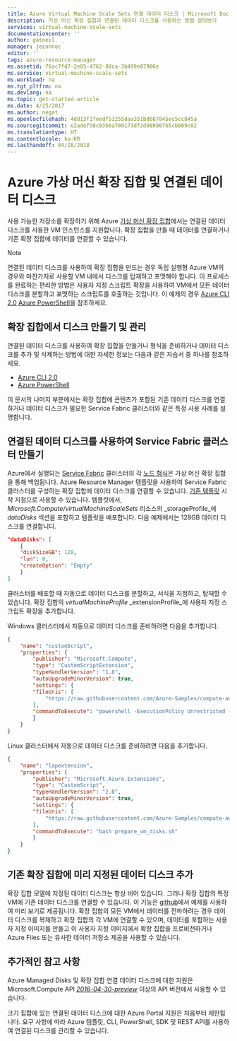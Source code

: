 ```yaml
---
title: Azure Virtual Machine Scale Sets 연결 데이터 디스크 | Microsoft Docs
description: 가상 머신 확장 집합과 연결된 데이터 디스크를 사용하는 방법 알아보기
services: virtual-machine-scale-sets
documentationcenter: ''
author: gatneil
manager: jeconnoc
editor: ''
tags: azure-resource-manager
ms.assetid: 76ac7fd7-2e05-4762-88ca-3b499e87906e
ms.service: virtual-machine-scale-sets
ms.workload: na
ms.tgt_pltfrm: na
ms.devlang: na
ms.topic: get-started-article
ms.date: 4/25/2017
ms.author: negat
ms.openlocfilehash: 4dd13f1feedf53255daa351bd087845ec5cc845a
ms.sourcegitcommit: e2adef58c03b0a780173df2d988907b5cb809c82
ms.translationtype: HT
ms.contentlocale: ko-KR
ms.lasthandoff: 04/28/2018
---
```

# <a name="azure-virtual-machine-scale-sets-and-attached-data-disks"></a>Azure 가상 머신 확장 집합 및 연결된 데이터 디스크
사용 가능한 저장소를 확장하기 위해 Azure [가상 머신 확장 집합](/azure/virtual-machine-scale-sets/)에서는 연결된 데이터 디스크를 사용한 VM 인스턴스를 지원합니다. 확장 집합을 만들 때 데이터를 연결하거나 기존 확장 집합에 데이터를 연결할 수 있습니다.

> [!NOTE]
>  연결된 데이터 디스크를 사용하여 확장 집합을 만드는 경우 독립 실행형 Azure VM의 경우와 마찬가지로 사용할 VM 내에서 디스크를 탑재하고 포맷해야 합니다. 이 프로세스를 완료하는 편리한 방법은 사용자 지정 스크립트 확장을 사용하여 VM에서 모든 데이터 디스크를 분할하고 포맷하는 스크립트를 호출하는 것입니다. 이 예제의 경우 [Azure CLI 2.0](tutorial-use-disks-cli.md#prepare-the-data-disks) [Azure PowerShell](tutorial-use-disks-powershell.md#prepare-the-data-disks)을 참조하세요.


## <a name="create-and-manage-disks-in-a-scale-set"></a>확장 집합에서 디스크 만들기 및 관리
연결된 데이터 디스크를 사용하여 확장 집합을 만들거나 형식을 준비하거나 데이터 디스크를 추가 및 삭제하는 방법에 대한 자세한 정보는 다음과 같은 자습서 중 하나를 참조하세요.

- [Azure CLI 2.0](tutorial-use-disks-cli.md)
- [Azure PowerShell](tutorial-use-disks-powershell.md)

이 문서의 나머지 부분에서는 확장 집합에 콘텐츠가 포함된 기존 데이터 디스크를 연결하거나 데이터 디스크가 필요한 Service Fabric 클러스터와 같은 특정 사용 사례를 설명합니다.


## <a name="create-a-service-fabric-cluster-with-attached-data-disks"></a>연결된 데이터 디스크를 사용하여 Service Fabric 클러스터 만들기
Azure에서 실행되는 [Service Fabric](../service-fabric/service-fabric-cluster-nodetypes.md) 클러스터의 각 [노드 형식](/azure/service-fabric)은 가상 머신 확장 집합을 통해 백업됩니다.  Azure Resource Manager 템플릿을 사용하여 Service Fabric 클러스터를 구성하는 확장 집합에 데이터 디스크를 연결할 수 있습니다. [기존 템플릿](https://github.com/Azure-Samples/service-fabric-cluster-templates) 시작 지점으로 사용할 수 있습니다. 템플릿에서, _Microsoft.Compute/virtualMachineScaleSets_ 리소스의 _storageProfile_에 _dataDisks_ 섹션을 포함하고 템플릿을 배포합니다. 다음 예제에서는 128GB 데이터 디스크를 연결합니다.

```json
"dataDisks": [
    {
    "diskSizeGB": 128,
    "lun": 0,
    "createOption": "Empty"
    }
]
```

클러스터를 배포할 때 자동으로 데이터 디스크를 분할하고, 서식을 지정하고, 탑재할 수 있습니다.  확장 집합의 _virtualMachineProfile_ _extensionProfile_에 사용자 지정 스크립트 확장을 추가합니다.

Windows 클러스터에서 자동으로 데이터 디스크를 준비하려면 다음을 추가합니다.

```json
{
    "name": "customScript",    
    "properties": {    
        "publisher": "Microsoft.Compute",    
        "type": "CustomScriptExtension",    
        "typeHandlerVersion": "1.8",    
        "autoUpgradeMinorVersion": true,    
        "settings": {    
        "fileUris": [
            "https://raw.githubusercontent.com/Azure-Samples/compute-automation-configurations/master/prepare_vm_disks.ps1"
        ],
        "commandToExecute": "powershell -ExecutionPolicy Unrestricted -File prepare_vm_disks.ps1"
        }
    }
}
```
Linux 클러스터에서 자동으로 데이터 디스크를 준비하려면 다음을 추가합니다.
```json
{
    "name": "lapextension",
    "properties": {
        "publisher": "Microsoft.Azure.Extensions",
        "type": "CustomScript",
        "typeHandlerVersion": "2.0",
        "autoUpgradeMinorVersion": true,
        "settings": {
        "fileUris": [
            "https://raw.githubusercontent.com/Azure-Samples/compute-automation-configurations/master/prepare_vm_disks.sh"
        ],
        "commandToExecute": "bash prepare_vm_disks.sh"
        }
    }
}
```


## <a name="adding-pre-populated-data-disks-to-an-existing-scale-set"></a>기존 확장 집합에 미리 지정된 데이터 디스크 추가
확장 집합 모델에 지정된 데이터 디스크는 항상 비어 있습니다. 그러나 확장 집합의 특정 VM에 기존 데이터 디스크를 연결할 수 있습니다. 이 기능은 [github](https://github.com/Azure/vm-scale-sets/tree/master/preview/disk)에서 예제를 사용하여 미리 보기로 제공됩니다. 확장 집합의 모든 VM에서 데이터를 전파하려는 경우 데이터 디스크를 복제하고 확장 집합의 각 VM에 연결할 수 있으며, 데이터를 포함하는 사용자 지정 이미지를 만들고 이 사용자 지정 이미지에서 확장 집합을 프로비전하거나 Azure Files 또는 유사한 데이터 저장소 제공을 사용할 수 있습니다.


## <a name="additional-notes"></a>추가적인 참고 사항
Azure Managed Disks 및 확장 집합 연결 데이터 디스크에 대한 지원은 Microsoft.Compute API [_2016-04-30-preview_](https://github.com/Azure/azure-rest-api-specs/blob/master/arm-compute/2016-04-30-preview/swagger/compute.json) 이상의 API 버전에서 사용할 수 있습니다.

크기 집합에 있는 연결된 데이터 디스크에 대한 Azure Portal 지원은 처음부터 제한됩니다. 요구 사항에 따라 Azure 템플릿, CLI, PowerShell, SDK 및 REST API를 사용하여 연결된 디스크를 관리할 수 있습니다.


